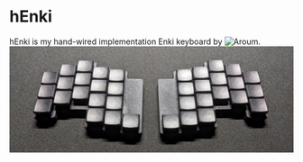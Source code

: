 # hEnki
hEnki is my hand-wired implementation Enki keyboard by ![Aroum](https://github.com/aroum).
![hEnki view](images/header.jpg)
